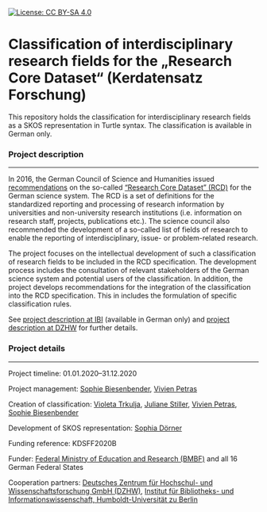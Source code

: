 [![License: CC BY-SA 4.0](https://img.shields.io/badge/License-CC%20BY--SA%204.0-lightgrey.svg)](https://creativecommons.org/licenses/by-sa/4.0/)

Classification of interdisciplinary research fields for the „Research Core Dataset“ (Kerdatensatz Forschung)
============================================================================================================

This repository holds the classification for interdisciplinary research fields as a SKOS representation in Turtle syntax. The classification is available in German only.

### Project description
-----------------------

In 2016, the German Council of Science and Humanities issued [recommendations](https://www.wissenschaftsrat.de/download/archiv/5066-16.html) on the so-called [“Research Core Dataset” (RCD)](https://kerndatensatz-forschung.de/) for the German science system. The RCD is a set of definitions for the standardized reporting and processing of research information by universities and non-university research institutions (i.e. information on research staff, projects, publications etc.). The science council also recommended the development of a so-called list of fields of research to enable the reporting of interdisciplinary, issue- or problem-related research.

The project focuses on the intellectual development of such a classification of research fields to be included in the RCD specification. The development process includes the consultation of relevant stakeholders of the German science system and potential users of the classification. In addition, the project develops recommendations for the integration of the classification into the RCD specification. This in includes the formulation of specific classification rules.

See [project description at IBI](https://www.ibi.hu-berlin.de/de/forschung/information_retrieval/projekte-aktivitaeten/kdsff2020) (available in German only) and [project description at DZHW](https://www.dzhw.eu/en/forschung/projekt?pr_id=660) for further details.

### Project details
-------------------

Project timeline: 01.01.2020–31.12.2020

Project management: [Sophie Biesenbender](https://www.dzhw.eu/gmbh/mitarbeiter?m_id=674), [Vivien Petras](https://www.ibi.hu-berlin.de/de/ueber-uns/personen/petras)

Creation of classification: [Violeta Trkulja](https://www.you-we-digital.com/ueber-uns), [Juliane Stiller](https://www.you-we-digital.com/ueber-uns), [Vivien Petras](https://www.ibi.hu-berlin.de/de/ueber-uns/personen/petras), [Sophie Biesenbender](https://www.dzhw.eu/gmbh/mitarbeiter?m_id=674)

Development of SKOS representation: [Sophia Dörner](https://orcid.org/0000-0001-8747-3422)

Funding reference: KDSFF2020B

Funder: [Federal Ministry of Education and Research (BMBF)](https://www.bmbf.de/en/index.html) and all 16 German Federal States

Cooperation partners: [Deutsches Zentrum für Hochschul- und Wissenschaftsforschung GmbH (DZHW)](https://www.dzhw.eu/en/), [Institut für Bibliotheks- und Informationswissenschaft, Humboldt-Universität zu Berlin](https://www.ibi.hu-berlin.de)
